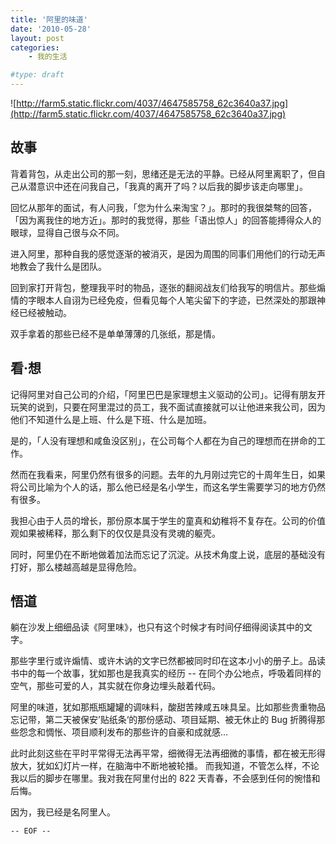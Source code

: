```yaml
---
title: '阿里的味道'
date: '2010-05-28'
layout: post
categories:
    - 我的生活

#type: draft
---
```


![http://farm5.static.flickr.com/4037/4647585758_62c3640a37.jpg](http://farm5.static.flickr.com/4037/4647585758_62c3640a37.jpg)


## 故事

背着背包，从走出公司的那一刻，思绪还是无法的平静。已经从阿里离职了，但自己从潜意识中还在问我自己，「我真的离开了吗？以后我的脚步该走向哪里」。

回忆从那年的面试，有人问我，「您为什么来淘宝？」。那时的我很桀骜的回答，「因为离我住的地方近」。那时的我觉得，那些「语出惊人」的回答能搏得众人的眼球，显得自己很与众不同。

进入阿里，那种自我的感觉逐渐的被消灭，是因为周围的同事们用他们的行动无声地教会了我什么是团队。

回到家打开背包，整理我平时的物品，逐张的翻阅战友们给我写的明信片。那些煽情的字眼本人自诩为已经免疫，但看见每个人笔尖留下的字迹，已然深处的那跟神经已经被触动。

双手拿着的那些已经不是单单薄薄的几张纸，那是情。


## 看·想

记得阿里对自己公司的介绍，「阿里巴巴是家理想主义驱动的公司」。记得有朋友开玩笑的说到，只要在阿里混过的员工，我不面试直接就可以让他进来我公司，因为他们不知道什么是上班、什么是下班、什么是加班。

是的，「人没有理想和咸鱼没区别」，在公司每个人都在为自己的理想而在拼命的工作。

然而在我看来，阿里仍然有很多的问题。去年的九月刚过完它的十周年生日，如果将公司比喻为个人的话，那么他已经是名小学生，而这名学生需要学习的地方仍然有很多。

我担心由于人员的增长，那份原本属于学生的童真和幼稚将不复存在。公司的价值观如果被稀释，那么剩下的仅仅是具没有灵魂的躯壳。

同时，阿里仍在不断地做着加法而忘记了沉淀。从技术角度上说，底层的基础没有打好，那么楼越高越是显得危险。


## 悟道

躺在沙发上细细品读《阿里味》，也只有这个时候才有时间仔细得阅读其中的文字。

那些字里行或许煽情、或许木讷的文字已然都被同时印在这本小小的册子上。品读书中的每一个故事，犹如那也是我真实的经历 -- 在同个办公地点，呼吸着同样的空气，那些可爱的人，其实就在你身边埋头敲着代码。

阿里的味道，犹如那瓶瓶罐罐的调味料，酸甜苦辣咸五味具呈。比如那些贵重物品忘记带，第二天被保安’贴纸条‘的那份感动、项目延期、被无休止的 Bug 折腾得那些怨念和惆怅、项目顺利发布的那些许的自豪和成就感…

此时此刻这些在平时平常得无法再平常，细微得无法再细微的事情，都在被无形得放大，犹如幻灯片一样，在脑海中不断地被轮播。 而我知道，不管怎么样，不论我以后的脚步在哪里。我对我在阿里付出的 822 天青春，不会感到任何的惋惜和后悔。

因为，我已经是名阿里人。

`-- EOF --`

